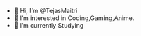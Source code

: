 - 👋 Hi, I’m @TejasMaitri
- 👀 I’m interested in Coding,Gaming,Anime.
- 🌱 I’m currently Studying


<!---
TejasMaitri/TejasMaitri is a ✨ special ✨ repository because its `README.md` (this file) appears on your GitHub profile.
You can click the Preview link to take a look at your changes.
--->
